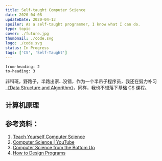 ```yaml
---
title: Self-taught Computer Science
date: 2020-04-08
updateDate: 2020-04-13
spoiler: As a self-taught programmer, I know what I can do.
type: topic
cover: ./future.jpg
thumbnail: ./code.svg
logo: ./code.svg
status: In Progress
tags: ['CS', 'Self-Taught']
---
```


```toc
from-heading: 2
to-heading: 3
```

非科班，野路子，半路出家...没错，作为一个半吊子程序员，我还在努力补习[《Data Structure and Algorithm》](/learn-data-structure-and-algorithm/)，同样，我也不想落下基础 CS 课程。

## 计算机原理

## 参考资料：

1. [Teach Yourself Computer Science](https://teachyourselfcs.com/)
2. [Computer Science | YouTube](https://www.youtube.com/playlist?list=PL8dPuuaLjXtNlUrzyH5r6jN9ulIgZBpdo)
3. [Computer Science from the Bottom Up](https://www.bottomupcs.com/index.xhtml)
4. [How to Design Programs](https://htdp.org/2019-02-24/part_preface.html)




